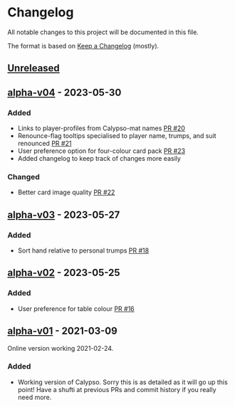 # Changelog

All notable changes to this project will be documented in this file.

The format is based on [Keep a Changelog](https://keepachangelog.com/en/1.0.0/) (mostly).

## [Unreleased]

## [alpha-v04] - 2023-05-30

### Added

- Links to player-profiles from Calypso-mat names [PR #20](https://github.com/ADBond/bga-calypso/pull/20)
- Renounce-flag tooltips specialised to player name, trumps, and suit renounced [PR #21](https://github.com/ADBond/bga-calypso/pull/21)
- User preference option for four-colour card pack [PR #23](https://github.com/ADBond/bga-calypso/pull/23)
- Added changelog to keep track of changes more easily

### Changed

- Better card image quality [PR #22](https://github.com/ADBond/bga-calypso/pull/22)

## [alpha-v03] - 2023-05-27

### Added

- Sort hand relative to personal trumps [PR #18](https://github.com/ADBond/bga-calypso/pull/18)

## [alpha-v02] - 2023-05-25

### Added

 - User preference for table colour [PR #16](https://github.com/ADBond/bga-calypso/pull/16)

## [alpha-v01] - 2021-03-09

Online version working 2021-02-24.

### Added

- Working version of Calypso. Sorry this is as detailed as it will go up this point! Have a shufti at previous PRs and commit history if you really need more.

[unreleased]: https://github.com/ADBond/bga-calypso/compare/alpha-v04...HEAD
[alpha-v04]: https://github.com/ADBond/bga-calypso/compare/alpha-v03...alpha-v04
[alpha-v03]: https://github.com/ADBond/bga-calypso/compare/alpha-v02...alpha-v03
[alpha-v02]: https://github.com/ADBond/bga-calypso/compare/alpha-v01...alpha-v02
[alpha-v01]: https://github.com/ADBond/bga-calypso/releases/tag/alpha-v01
